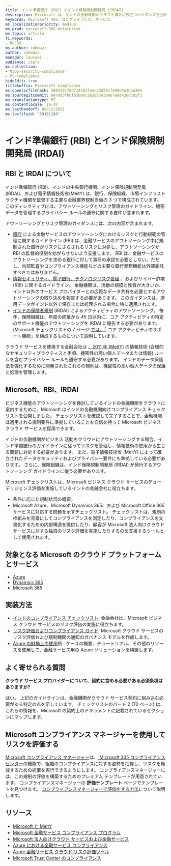 ```yaml
---
title: インド準備銀行 (RBI) とインド保険規制開発局 (IRDAI)
description: Microsoft は、インドの金融機関がクラウド導入に役立つガイダンスを公開しました。
keywords: Microsoft 365、コンプライアンス、サービス
ms.localizationpriority: medium
ms.prod: microsoft-365-enterprise
ms.topic: article
f1.keywords:
- NOCSH
ms.author: robmazz
author: robmazz
manager: laurawi
audience: itpro
ms.collection:
- M365-security-compliance
- MS-Compliance
hideEdit: true
titleSuffix: Microsoft Compliance
ms.openlocfilehash: 200319178a714383feeca3d58cf608e9a3baa304
ms.sourcegitcommit: 997dd3f66f65686c2e38b7e30e67add426dce5f3
ms.translationtype: MT
ms.contentlocale: ja-JP
ms.lasthandoff: 09/12/2021
ms.locfileid: "59161188"
---
```

# <a name="reserve-bank-of-india-rbi-and-insurance-regulatory-and-development-authority-of-india-irdai"></a>インド準備銀行 (RBI) とインド保険規制開発局 (IRDAI)

## <a name="about-rbi-and-irdai"></a>RBI と IRDAI について

インド[](https://www.rbi.org.in/)準備銀行 (RBI)、インドの中央銀行機関、インド保険規制開発局[](https://www.irdai.gov.in/Defaulthome.aspx?page=H1) (IRDAI)、および電子情報技術省[](https://meity.gov.in/content/information-technology-act)(MeitY) は、銀行、保険組織、市場インフラストラクチャ機関を監督する主要な金融業界規制当局の 3 つで構成されています。 このディレクティブには、アウトソーシングとリスク管理のガイドライン、機密データを管理するプライバシー ルールの遵守に関する要件が含まれます。

アウトソーシングとリスク管理のガイダンスには、次の内容が含まれます。

- [銀行](https://rbidocs.rbi.org.in/rdocs/notification/PDFs/73713.pdf) による金融サービスのアウトソーシングにおけるリスクと行動規範の管理に関するガイドライン (RBI) は、金融サービスのアウトソーシング中に規制された銀行がリスクにさらされるリスクに対処し、アウトソーシングが RBI の監督的役割を妨がらせないよう支援します。 RBI は、金融サービスのアウトソーシングを求める銀行に対して事前の承認を必要としない。ただし、内部監査やコンプライアンス機能などの主要な銀行業務機能は外部委託すべきではありません。
- [情報セキュリティ、電子銀行、テクノロジリスク管理](https://rbidocs.rbi.org.in/rdocs/content/PDFs/GBS300411F.pdf) 、およびサイバー詐欺 (RBI) に関するガイドライン。 金融機関は、活動の規模と性質が大きいか、インド以外のサービス プロバイダーとの広範なデータ共有を必要とするアウトソーシングの取り決めを報告する必要があります。 このガイダンスは、運用データがインド以外で保存または処理される場合に特に適用されます。
- [インドの保険者規制](https://www.irdai.gov.in/ADMINCMS/cms/frmGeneral_Layout.aspx?page=PageNo3149&flag=1) (IRDAI) によるアクティビティのアウトソーシング。 毎年、保険組織は、年度の終業から 45 日以内に、コア アクティビティの特定のサポート機能のアウトソーシングを IRDAI に報告する必要があります。 (Microsoft チェックリストの 7 ページ [では、「](https://servicetrust.microsoft.com/Documents/TrustDocuments?command=Download&downloadType=Document&downloadId=26f4af15-2771-4cd4-a7c7-9328149f9453&docTab=6d000410-c9e9-11e7-9a91-892aae8839ad_Compliance_Guides) コア アクティビティのサポート機能」を構成するものについて説明しています。

クラウド サービスを使用する金融会社は [、2011 年 (MeitY)](https://meity.gov.in/sites/upload_files/dit/files/GSR313E_10511\(1\).pdf) の情報技術 (合理的なセキュリティプラクティスと手順、機密性の高い個人データまたは情報) ルールを含むプライバシー ルールも遵守する必要があります。 インドのデータ保護法を強化するために開発されたこれらの規則は、機密性の高い個人データの保護と処理を管理します。

## <a name="microsoft-rbi-and-irdai"></a>Microsoft、RBI、IRDAI

ビジネス機能のアウトソーシングを検討しているインドの金融機関をクラウドに案内するために、Microsoft はインドの金融機関向けコンプライアンス チェックリストを公開しました。 チェックリストを確認して完了することで、[](https://servicetrust.microsoft.com/Documents/TrustDocuments?command=Download&downloadType=Document&downloadId=26f4af15-2771-4cd4-a7c7-9328149f9453&docTab=6d000410-c9e9-11e7-9a91-892aae8839ad_Compliance_Guides)金融機関は適用される規制要件に準拠していることを自信を持って Microsoft ビジネス クラウド サービスを採用できます。

インドの金融機関がビジネス 活動をクラウドにアウトソーシングする場合、インド準備銀行のガイドラインに従ってリスクを管理し、情報技術の使用から生じる問題に対処する必要があります。 また、電子情報技術省 (MeitY) によって確立されたデータセキュリティおよびプライバシー要件にも準拠している必要があります。 さらに、保険組織は、インド保険規制開発局 (IRDAI) が発行するアウトソーシング ガイドラインに従う必要があります。

Microsoft チェックリストは、Microsoft ビジネス クラウド サービスのデューデリジェンス評価を実施しているインドの金融会社に役立ちます。

- 条件に応じた規制状況の概要。
- Microsoft Azure、Microsoft Dynamics 365、および Microsoft Office 365 サービスに対応する問題を示すチェックリスト。 チェックリストは、規制の枠組みを背景にしてコンプライアンスを測定したり、コンプライアンスを文書化するための内部構造を提供したり、顧客が Microsoft 法人向けクラウド サービスに対する独自のリスク評価を実施したりするのを支援するツールとして使用されます。

## <a name="microsoft-in-scope-cloud-platforms--services"></a>対象となる Microsoft のクラウド プラットフォームとサービス

- [Azure](https://gallery.technet.microsoft.com/Overview-of-Azure-c1be3942)
- [Dynamics 365](https://aka.ms/d365-compliance-list)
- [Microsoft 365](https://servicetrust.microsoft.com/ViewPage/TrustDocuments?command=Download&downloadType=Document&downloadId=9f756cce-b15d-45a9-94d7-6a583dee4401&docTab=6d000410-c9e9-11e7-9a91-892aae8839ad_Compliance_Guides)

## <a name="how-to-implement"></a>実装方法

- [インドのコンプライアンス チェックリスト](https://servicetrust.microsoft.com/Documents/TrustDocuments?command=Download&downloadType=Document&downloadId=26f4af15-2771-4cd4-a7c7-9328149f9453&docTab=6d000410-c9e9-11e7-9a91-892aae8839ad_Compliance_Guides): 金融会社は、Microsoft ビジネス クラウド サービスのリスク評価の実施に役立ちます。
- [リスク評価およびコンプライアンス ガイド](https://servicetrust.microsoft.com/ViewPage/TrustDocuments?command=Download&downloadType=Document&downloadId=edee9b14-3661-4a16-ba83-c35caf672bd7&docTab=6d000410-c9e9-11e7-9a91-892aae8839ad_FAQ_and_White_Papers): Microsoft クラウド サービスのリスク評価および規制機関の通知のガバナンス モデルを作成します。
- [Azure の財務上の使用](/azure/industry/financial/)例 : ケースの概要、チュートリアル、その他のリソースを使用して、金融サービス用の Azure ソリューションを構築します。

## <a name="frequently-asked-questions"></a>よく寄せられる質問

**クラウド サービス プロバイダーについて、契約に含める必要がある必須条項はありますか?**

はい。 上記のガイドラインは、金融機関がクラウド サービス契約に組み込む必要がある特定の点を示しています。 チェックリストのパート 2 [](https://servicetrust.microsoft.com/Documents/TrustDocuments?command=Download&downloadType=Document&downloadId=26f4af15-2771-4cd4-a7c7-9328149f9453&docTab=6d000410-c9e9-11e7-9a91-892aae8839ad_Compliance_Guides) (70 ページ) は、これらの情報を、Microsoft の契約上のドキュメントに記載されているセクションにマップします。

## <a name="use-microsoft-compliance-manager-to-assess-your-risk"></a>Microsoft コンプライアンス マネージャーを使用してリスクを評価する

[Microsoft コンプライアンス マネージャー](/microsoft-365/compliance/compliance-manager)は、[ Microsoft 365 コンプライアンス センター](/microsoft-365/compliance/microsoft-365-compliance-center)の機能で、組織のコンプライアンスに対する姿勢を把握し、リスクを軽減するための処置を実行できるようにします。 コンプライアンスマネージャーには、この規制の評価を構築するためのプレミアム テンプレートが用意されています。 コンプライアンスマネージャーの **評価テンプレート** ページでテンプレートを見つけます。 [コンプライアンスマネージャーで評価をする方法](/microsoft-365/compliance/compliance-manager-assessments)について説明します。

## <a name="resources"></a>リソース

- [Microsoft と MeitY](offering-meity-india.md)
- [Microsoft 金融サービス コンプライアンス プログラム](https://download.microsoft.com/download/6/4/7/64707E3E-6D3E-45D0-8207-A0EA3201B4A6/Microsoft%20Cloud%20-%20Financial%20Services%20Compliance%20Program%20\(Print\).pdf)
- [Microsoft 法人向けクラウド サービスおよび金融サービス](https://www.microsoft.com/trustcenter/cloudservices/financialservices)
- [Azure における金融サービス コンプライアンス](https://azure.microsoft.com/resources/videos/azurecon-2015-financial-services-compliance-in-azure/)
- [Azure 金融サービス クラウド リスク評価ツール](https://servicetrust.microsoft.com/ViewPage/FFIECBlueprint?command=Download&downloadType=Document&downloadId=079a1973-711a-428f-9312-9ddd290cff7b&docTab=c726d5c0-2d1e-11e8-a485-57140ec19669_PaaS)
- [Microsoft Trust Center のコンプライアンス](https://www.microsoft.com/trust-center/compliance/compliance-overview)
